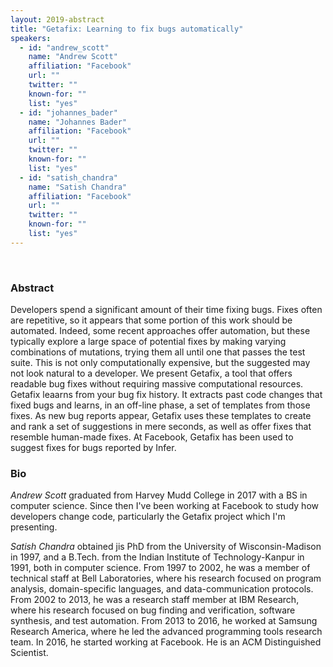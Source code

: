 ```yaml
---
layout: 2019-abstract
title: "Getafix: Learning to fix bugs automatically"
speakers:
  - id: "andrew_scott"
    name: "Andrew Scott"
    affiliation: "Facebook"
    url: ""
    twitter: ""
    known-for: ""
    list: "yes"
  - id: "johannes_bader"
    name: "Johannes Bader"
    affiliation: "Facebook"
    url: ""
    twitter: ""
    known-for: ""
    list: "yes"
  - id: "satish_chandra"
    name: "Satish Chandra"
    affiliation: "Facebook"
    url: ""
    twitter: ""
    known-for: ""
    list: "yes"
---
```


<br/>

### Abstract

Developers spend a significant amount of their time fixing bugs. Fixes often are repetitive, so it appears that some portion of this work should be automated. Indeed, some recent approaches offer automation, but these typically explore a large space of potential fixes by making varying combinations of mutations, trying them all until one that passes the test suite. This is not only computationally expensive, but the suggested may not look natural to a developer. We present Getafix, a tool that offers readable bug fixes without requiring massive computational resources. Getafix leaarns from your bug fix history. It extracts past code changes that fixed bugs and learns, in an off-line phase, a set of templates from those fixes. As new bug reports appear, Getafix uses these templates to create and rank a set of suggestions in mere seconds, as well as offer fixes that resemble human-made fixes.  At Facebook, Getafix has been used to suggest fixes for bugs reported by Infer.

### Bio

_Andrew Scott_ graduated from Harvey Mudd College in 2017 with a BS in computer science. Since then I've been working at Facebook to study how developers change code, particularly the Getafix project which I'm presenting.


_Satish Chandra_ obtained jis PhD from the University of Wisconsin-Madison in 1997, and a B.Tech. from the Indian Institute of Technology-Kanpur in 1991, both in computer science. From 1997 to 2002, he was a member of technical staff at Bell Laboratories, where his research focused on program analysis, domain-specific languages, and data-communication protocols. From 2002 to 2013, he was a research staff member at IBM Research, where his research focused on bug finding and verification, software synthesis, and test automation. From 2013 to 2016, he worked at Samsung Research America, where he led the advanced programming tools research team. In 2016, he started working at Facebook. He is an ACM Distinguished Scientist.

